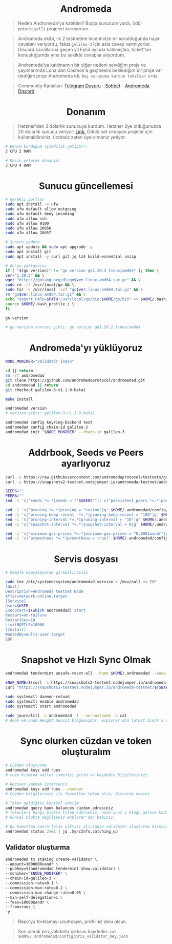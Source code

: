 <h1 align="center"> Andromeda </h1>

> Neden Andromeda'ya katıldım? Boşta sunucum vardı, ödül `potansiyelli` projeleri kuruyorum.

> Andromeda ekibi, ilk 2 testnetine incentivize mi sorulduğunda hayır cevabını veriyordu, fakat `galileo-3` için asla cevap vermiyorlar. Discord kanallarına geçen yıl Eylül ayında katılmıştım, ticket'tan konuştuğumda yine bu şekilde cevaplar alıyordum.

> Andromeda'ya katılmamın bir diğer nedeni sevdiğim proje ve yayınlarımda Luna'dan Cosmos'a geçmesini beklediğim bir proje var dediğim proje Andromeda idi. `Boş sunucuma kurdum takılsın orda.`

> Community Kanalları: [Telegram Duyuru](https://t.me/RuesAnnouncement) - [Sohbet](https://t.me/RuesChat) - [Andromeda Discord](https://discord.gg/b5Fte2KV)

<h1 align="center"> Donanım </h1>

> Hetzner'den 3 dolarlık sunucuya kurdum. Hetzner üye olduğunuzda 20 dolarlık sunucu veriyor: [Link.](https://hetzner.cloud/?ref=gIFAhUnYYjD3) Ödülü net olmayan projeler için kullanabilirsiniz, ücretsiz zaten üye olmanız yetiyor.

```sh
# Benim kurduğum (şimdilik yetiyor):
2 CPU 2 RAM

# Kesin yetecek donanım:
3 CPU 4 RAM
```

<h1 align="center"> Sunucu güncellemesi </h1>

```sh
# Gerekli portlar
sudo apt install -y ufw
sudo ufw default allow outgoing
sudo ufw default deny incoming
sudo ufw allow ssh
sudo ufw allow 9100
sudo ufw allow 26656
sudo ufw allow 26657

# Sunucu update 
sudo apt update && sudo apt upgrade -y
sudo apt install git
sudo apt install -y curl git jq lz4 build-essential unzip

# Go'yu yüklüyoruz
if [ "$(go version)" != "go version go1.20.2 linux/amd64" ]; then \
ver="1.20.2" && \
wget "https://golang.org/dl/go$ver.linux-amd64.tar.gz" && \
sudo rm -rf /usr/local/go && \
sudo tar -C /usr/local -xzf "go$ver.linux-amd64.tar.gz" && \
rm "go$ver.linux-amd64.tar.gz" && \
echo "export PATH=$PATH:/usr/local/go/bin:$HOME/go/bin" >> $HOME/.bash_profile && \
source $HOME/.bash_profile ; \
fi

go version

# go version sonrası çıktı: go version go1.20.2 linux/amd64
```
<h1 align="center"> Andromeda'yı yüklüyoruz </h1>

```sh
NODE_MONIKER="Validatör İsmin"

cd || return
rm -rf andromedad
git clone https://github.com/andromedaprotocol/andromedad.git
cd andromedad || return
git checkout galileo-3-v1.1.0-beta1

make install

andromedad version 
# version çıktı: galileo-3-v1.1.0-beta1

andromedad config keyring-backend test
andromedad config chain-id galileo-3
andromedad init "$NODE_MONIKER" --chain-id galileo-3
```
<h1 align="center"> Addrbook, Seeds ve Peers ayarlıyoruz </h1>

```sh
curl -s https://raw.githubusercontent.com/andromedaprotocol/testnets/galileo-3/genesis.json > $HOME/.andromedad/config/genesis.json
curl -s https://snapshots2-testnet.nodejumper.io/andromeda-testnet/addrbook.json > $HOME/.andromedad/config/addrbook.json

SEEDS=""
PEERS=""
sed -i 's|^seeds *=.*|seeds = "'$SEEDS'"|; s|^persistent_peers *=.*|persistent_peers = "'$PEERS'"|' $HOME/.andromedad/config/config.toml

sed -i 's|^pruning *=.*|pruning = "custom"|g' $HOME/.andromedad/config/app.toml
sed -i 's|^pruning-keep-recent  *=.*|pruning-keep-recent = "100"|g' $HOME/.andromedad/config/app.toml
sed -i 's|^pruning-interval *=.*|pruning-interval = "10"|g' $HOME/.andromedad/config/app.toml
sed -i 's|^snapshot-interval *=.*|snapshot-interval = 0|g' $HOME/.andromedad/config/app.toml

sed -i 's|^minimum-gas-prices *=.*|minimum-gas-prices = "0.0001uandr"|g' $HOME/.andromedad/config/app.toml
sed -i 's|^prometheus *=.*|prometheus = true|' $HOME/.andromedad/config/config.toml
```

<h1 align="center"> Servis dosyası </h1>

```sh
# Komple kopyalayarak girebilirsiniz

sudo tee /etc/systemd/system/andromedad.service > /dev/null << EOF
[Unit]
Description=Andromeda testnet Node
After=network-online.target
[Service]
User=$USER
ExecStart=$(which andromedad) start
Restart=on-failure
RestartSec=10
LimitNOFILE=10000
[Install]
WantedBy=multi-user.target
EOF
```
<h1 align="center"> Snapshot ve Hızlı Sync Olmak </h1>

```sh
andromedad tendermint unsafe-reset-all --home $HOME/.andromedad --keep-addr-book

SNAP_NAME=$(curl -s https://snapshots2-testnet.nodejumper.io/andromeda-testnet/info.json | jq -r .fileName)
curl "https://snapshots2-testnet.nodejumper.io/andromeda-testnet/${SNAP_NAME}" | lz4 -dc - | tar -xf - -C "$HOME/.andromedad"

sudo systemctl daemon-reload
sudo systemctl enable andromedad
sudo systemctl start andromedad

sudo journalctl -u andromedad -f --no-hostname -o cat
# Akan ekranda Height mevcut bloğunuzdur, explorer'dan latest block'a ulaşabilirsiniz.
```

<h1 align="center"> Sync olurken cüzdan ve token oluşturalım </h1>

```sh
# Cüzdan oluşturma
andromedad keys add rues
# rues kısmına wallet isminizi girin ve kaydedin bilgilerinizi.

# Recover yapmak isterseniz
andromedad keys add rues --recover
# Cüzdan bilgileriniz ile faucetten token alın, discorda mevcut.

# Token geldiğini kontrol edelim
andromedad query bank balances cüzdan_adresiniz
# Tokenleri hangi blokta talep ederseniz, node'unuz o bloğa gelene kadar tokenlerinizi göstermez
# Güncel blokta değilseniz explorer'dan bakınız.

# Bu komuttan sonra false çıktısı alırsanız validatör oluşturma kısmına geçebilirsiniz.
andromedad status 2>&1 | jq .SyncInfo.catching_up
```
## Validator oluşturma
```sh
andromedad tx staking create-validator \
--amount=1000000uandr \
--pubkey=$(andromedad tendermint show-validator) \
--moniker="$NODE_MONIKER" \
--chain-id=galileo-3 \
--commission-rate=0.1 \
--commission-max-rate=0.2 \
--commission-max-change-rate=0.05 \
--min-self-delegation=1 \
--fees=10000uandr \
--from=rues \
-y
```

> Repo'yu forklamayı unutmayın, profiliniz dolu olsun.

> Son olarak priv_validatör çıktısını kaydedin: `cat $HOME/.andromedad/config/priv_validator_key.json`
















